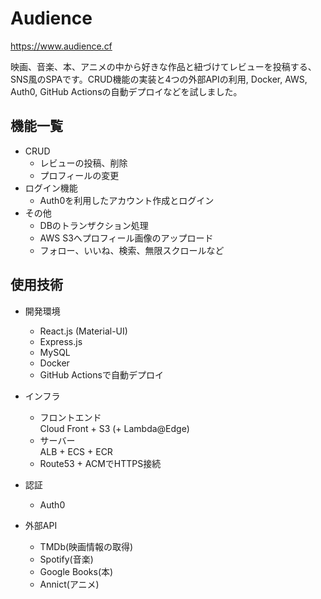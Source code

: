 # Audience
<a href='https://www.audience.cf' target="_blank">https://www.audience.cf</a>

映画、音楽、本、アニメの中から好きな作品と紐づけてレビューを投稿する、SNS風のSPAです。CRUD機能の実装と4つの外部APIの利用, Docker, AWS, Auth0, GitHub Actionsの自動デプロイなどを試しました。  
## 機能一覧
- CRUD
  - レビューの投稿、削除
  - プロフィールの変更
- ログイン機能
  - Auth0を利用したアカウント作成とログイン
- その他
  - DBのトランザクション処理
  - AWS S3へプロフィール画像のアップロード
  - フォロー、いいね、検索、無限スクロールなど
## 使用技術
- 開発環境
  - React.js (Material-UI)
  - Express.js
  - MySQL
  - Docker
  - GitHub Actionsで自動デプロイ

- インフラ
  - フロントエンド  
    Cloud Front + S3 (+ Lambda@Edge)
  - サーバー  
    ALB + ECS + ECR
  - Route53 + ACMでHTTPS接続  

- 認証  
  - Auth0
- 外部API
  - TMDb(映画情報の取得)
  - Spotify(音楽)
  - Google Books(本)
  - Annict(アニメ)
